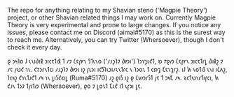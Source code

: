 The repo for anything relating to my Shavian steno ('Magpie Theory') project, or other Shavian related things I may work on.
Currently Magpie Theory is very experimental and prone to large changes.
If you notice any issues, please contact me on Discord (aimai#5170) as this is the surest way to reach me.
Alternatively, you can try Twitter (Whersoever), though I don't check it every day.

𐑞 𐑮𐑰𐑐𐑴 𐑓 𐑧𐑯𐑦𐑔𐑦𐑙 𐑮𐑦𐑤𐑱𐑑𐑦𐑙 𐑑 𐑥𐑲 𐑖𐑱𐑝𐑾𐑯 𐑕𐑑𐑧𐑯𐑴 ('𐑥𐑨𐑜𐑐𐑲 𐑔𐑽𐑦') 𐑐𐑮𐑪𐑡𐑧𐑒𐑑, 𐑹 𐑳𐑞𐑼 𐑖𐑱𐑝𐑾𐑯 𐑮𐑦𐑤𐑱𐑑𐑩𐑛 𐑔𐑦𐑙𐑟 𐑲 𐑥𐑱 𐑢𐑻𐑒 𐑪𐑯.
𐑒𐑳𐑮𐑩𐑯𐑑𐑤𐑦 𐑥𐑨𐑜𐑐𐑲 𐑔𐑽𐑦 𐑦𐑟 𐑝𐑧𐑮𐑦 𐑦𐑒𐑕𐑐𐑧𐑮𐑦𐑥𐑧𐑯𐑑𐑩𐑤 𐑯 𐑐𐑮𐑴𐑯 𐑑 𐑤𐑸𐑡 𐑗𐑱𐑯𐑡𐑩𐑟.
𐑦𐑓 𐑿 𐑯𐑴𐑑𐑦𐑕 𐑧𐑯𐑦 𐑦𐑖𐑵𐑟, 𐑐𐑤𐑰𐑟 𐑒𐑪𐑯𐑑𐑨𐑒𐑑 𐑥𐑰 𐑪𐑯 𐑛𐑦𐑕𐑒𐑹𐑛 (Ruma#5170) 𐑨𐑟 𐑞𐑦𐑕 𐑦𐑟 𐑞 𐑖𐑫𐑼𐑩𐑕𐑑 𐑢𐑱 𐑑 𐑮𐑰𐑗 𐑥𐑰.
𐑷𐑤𐑑𐑻𐑯𐑩𐑑𐑦𐑝𐑤𐑦, 𐑿 𐑒𐑨𐑯 𐑑𐑮𐑲 𐑑𐑢𐑦𐑑𐑼 (Whersoever), 𐑞𐑴 𐑲 𐑛𐑴𐑯𐑑 𐑗𐑧𐑒 𐑦𐑑 𐑧𐑝𐑮𐑦 𐑛𐑱.

